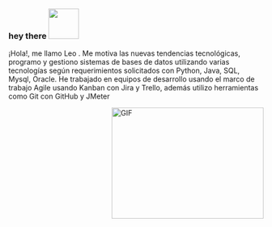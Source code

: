 ### hey there <img  src="https://media.giphy.com/media/RLW9YEaSBfBMt79fm4/giphy.gif?cid=ecf05e47wxc2icoot4ap2y8s1fz44o5ii17wnaz1w0ccf6bw&ep=v1_gifs_search&rid=giphy.gif&ct=g" width="60"> 

¡Hola!, me llamo Leo . Me motiva las
nuevas tendencias tecnológicas, programo y gestiono sistemas de bases de datos 
utilizando varias tecnologías según requerimientos solicitados con Python, Java, 
SQL, Mysql, Oracle. He trabajado en equipos de desarrollo usando el marco de trabajo 
Agile usando Kanban con Jira y Trello, además utilizo herramientas como Git con 
GitHub y JMeter

  <img align="right" alt="GIF" src="https://media.giphy.com/media/v1.Y2lkPTc5MGI3NjExcGxuNWswbjdoem5xYmd2OXczbnlkYzliNTZ5ZGlocHR4c2dxMnRpYiZlcD12MV9naWZzX3NlYXJjaCZjdD1n/mcsPU3SkKrYDdW3aAU/giphy.gif?raw=true" width="300" height="220" />

 

